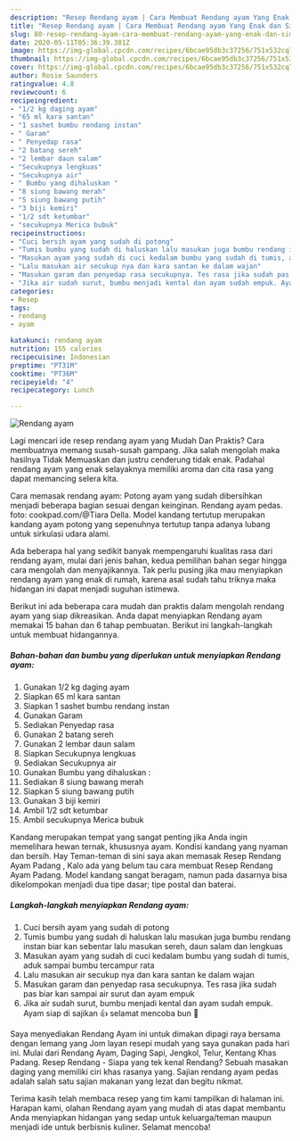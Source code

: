 ```yaml
---
description: "Resep Rendang ayam | Cara Membuat Rendang ayam Yang Enak dan Simpel"
title: "Resep Rendang ayam | Cara Membuat Rendang ayam Yang Enak dan Simpel"
slug: 80-resep-rendang-ayam-cara-membuat-rendang-ayam-yang-enak-dan-simpel
date: 2020-05-11T05:36:39.381Z
image: https://img-global.cpcdn.com/recipes/6bcae95db3c37256/751x532cq70/rendang-ayam-foto-resep-utama.jpg
thumbnail: https://img-global.cpcdn.com/recipes/6bcae95db3c37256/751x532cq70/rendang-ayam-foto-resep-utama.jpg
cover: https://img-global.cpcdn.com/recipes/6bcae95db3c37256/751x532cq70/rendang-ayam-foto-resep-utama.jpg
author: Rosie Saunders
ratingvalue: 4.8
reviewcount: 6
recipeingredient:
- "1/2 kg daging ayam"
- "65 ml kara santan"
- "1 sashet bumbu rendang instan"
- " Garam"
- " Penyedap rasa"
- "2 batang sereh"
- "2 lembar daun salam"
- "Secukupnya lengkuas"
- "Secukupnya air"
- " Bumbu yang dihaluskan "
- "8 siung bawang merah"
- "5 siung bawang putih"
- "3 biji kemiri"
- "1/2 sdt ketumbar"
- "secukupnya Merica bubuk"
recipeinstructions:
- "Cuci bersih ayam yang sudah di potong"
- "Tumis bumbu yang sudah di haluskan lalu masukan juga bumbu rendang instan biar kan sebentar lalu masukan sereh, daun salam dan lengkuas"
- "Masukan ayam yang sudah di cuci kedalam bumbu yang sudah di tumis, aduk sampai bumbu tercampur rata"
- "Lalu masukan air secukup nya dan kara santan ke dalam wajan"
- "Masukan garam dan penyedap rasa secukupnya. Tes rasa jika sudah pas biar kan sampai air surut dan ayam empuk"
- "Jika air sudah surut, bumbu menjadi kental dan ayam sudah empuk. Ayam siap di sajikan 👍 selamat mencoba bun 🙂"
categories:
- Resep
tags:
- rendang
- ayam

katakunci: rendang ayam 
nutrition: 155 calories
recipecuisine: Indonesian
preptime: "PT31M"
cooktime: "PT36M"
recipeyield: "4"
recipecategory: Lunch

---
```



![Rendang ayam](https://img-global.cpcdn.com/recipes/6bcae95db3c37256/751x532cq70/rendang-ayam-foto-resep-utama.jpg)

Lagi mencari ide resep rendang ayam yang Mudah Dan Praktis? Cara membuatnya memang susah-susah gampang. Jika salah mengolah maka hasilnya Tidak Memuaskan dan justru cenderung tidak enak. Padahal rendang ayam yang enak selayaknya memiliki aroma dan cita rasa yang dapat memancing selera kita.

Cara memasak rendang ayam: Potong ayam yang sudah dibersihkan menjadi beberapa bagian sesuai dengan keinginan. Rendang ayam pedas. foto: cookpad.com/@Tiara Della. Model kandang tertutup merupakan kandang ayam potong yang sepenuhnya tertutup tanpa adanya lubang untuk sirkulasi udara alami.

Ada beberapa hal yang sedikit banyak mempengaruhi kualitas rasa dari rendang ayam, mulai dari jenis bahan, kedua pemilihan bahan segar hingga cara mengolah dan menyajikannya. Tak perlu pusing jika mau menyiapkan rendang ayam yang enak di rumah, karena asal sudah tahu triknya maka hidangan ini dapat menjadi suguhan istimewa.


Berikut ini ada beberapa cara mudah dan praktis dalam mengolah rendang ayam yang siap dikreasikan. Anda dapat menyiapkan Rendang ayam memakai 15 bahan dan 6 tahap pembuatan. Berikut ini langkah-langkah untuk membuat hidangannya.

<!--inarticleads1-->

##### Bahan-bahan dan bumbu yang diperlukan untuk menyiapkan Rendang ayam:

1. Gunakan 1/2 kg daging ayam
1. Siapkan 65 ml kara santan
1. Siapkan 1 sashet bumbu rendang instan
1. Gunakan  Garam
1. Sediakan  Penyedap rasa
1. Gunakan 2 batang sereh
1. Gunakan 2 lembar daun salam
1. Siapkan Secukupnya lengkuas
1. Sediakan Secukupnya air
1. Gunakan  Bumbu yang dihaluskan :
1. Sediakan 8 siung bawang merah
1. Siapkan 5 siung bawang putih
1. Gunakan 3 biji kemiri
1. Ambil 1/2 sdt ketumbar
1. Ambil secukupnya Merica bubuk


Kandang merupakan tempat yang sangat penting jika Anda ingin memelihara hewan ternak, khususnya ayam. Kondisi kandang yang nyaman dan bersih. Hay Teman-teman di sini saya akan memasak Resep Rendang Ayam Padang , Kalo ada yang belum tau cara membuat Resep Rendang Ayam Padang. Model kandang sangat beragam, namun pada dasarnya bisa dikelompokan menjadi dua tipe dasar; tipe postal dan baterai. 

<!--inarticleads2-->

##### Langkah-langkah menyiapkan Rendang ayam:

1. Cuci bersih ayam yang sudah di potong
1. Tumis bumbu yang sudah di haluskan lalu masukan juga bumbu rendang instan biar kan sebentar lalu masukan sereh, daun salam dan lengkuas
1. Masukan ayam yang sudah di cuci kedalam bumbu yang sudah di tumis, aduk sampai bumbu tercampur rata
1. Lalu masukan air secukup nya dan kara santan ke dalam wajan
1. Masukan garam dan penyedap rasa secukupnya. Tes rasa jika sudah pas biar kan sampai air surut dan ayam empuk
1. Jika air sudah surut, bumbu menjadi kental dan ayam sudah empuk. Ayam siap di sajikan 👍 selamat mencoba bun 🙂


Saya menyediakan Rendang Ayam ini untuk dimakan dipagi raya bersama dengan lemang yang Jom layan resepi mudah yang saya gunakan pada hari ini. Mulai dari Rendang Ayam, Daging Sapi, Jengkol, Telur, Kentang Khas Padang. Resep Rendang - Siapa yang tek kenal Rendang? Sebuah masakan daging yang memiliki ciri khas rasanya yang. Sajian rendang ayam pedas adalah salah satu sajian makanan yang lezat dan begitu nikmat. 

Terima kasih telah membaca resep yang tim kami tampilkan di halaman ini. Harapan kami, olahan Rendang ayam yang mudah di atas dapat membantu Anda menyiapkan hidangan yang sedap untuk keluarga/teman maupun menjadi ide untuk berbisnis kuliner. Selamat mencoba!
